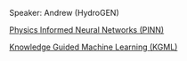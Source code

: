 
Speaker: Andrew (HydroGEN)

[Physics Informed Neural Networks (PINN)](https://arxiv.org/abs/2201.05624)

[Knowledge Guided Machine Learning (KGML)](https://sites.google.com/umn.edu/kgml/home)